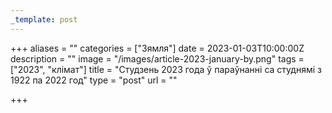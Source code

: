 ```yaml
---
_template: post
---
```




+++
aliases = ""
categories = ["Зямля"]
date = 2023-01-03T10:00:00Z
description = ""
image = "/images/article-2023-january-by.png"
tags = ["2023", "клiмат"]
title = "Студзень 2023 года ў параўнанні са студнямі з 1922 па 2022 год"
type = "post"
url = ""

+++
